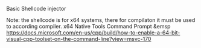 Basic Shellcode injector


Note: the shellcode is for x64 systems, there for compilaton it must be used to according compiler. x64 Native Tools Command Prompt
&emsp https://docs.microsoft.com/en-us/cpp/build/how-to-enable-a-64-bit-visual-cpp-toolset-on-the-command-line?view=msvc-170
    
    
